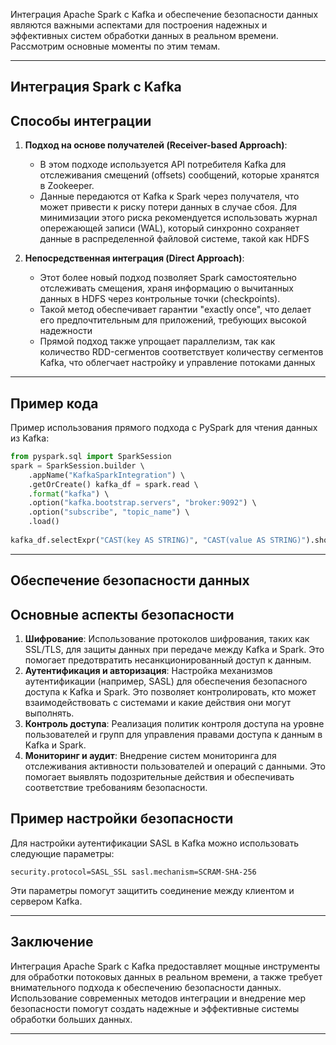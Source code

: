 
Интеграция Apache Spark с Kafka и обеспечение безопасности данных являются важными аспектами для построения надежных и эффективных систем обработки данных в реальном времени. Рассмотрим основные моменты по этим темам.

---
## Интеграция Spark с Kafka

## Способы интеграции

1. **Подход на основе получателей (Receiver-based Approach)**:
    - В этом подходе используется API потребителя Kafka для отслеживания смещений (offsets) сообщений, которые хранятся в Zookeeper.
    - Данные передаются от Kafka к Spark через получателя, что может привести к риску потери данных в случае сбоя. Для минимизации этого риска рекомендуется использовать журнал опережающей записи (WAL), который синхронно сохраняет данные в распределенной файловой системе, такой как HDFS
    
2. **Непосредственная интеграция (Direct Approach)**:
    - Этот более новый подход позволяет Spark самостоятельно отслеживать смещения, храня информацию о вычитанных данных в HDFS через контрольные точки (checkpoints).
    - Такой метод обеспечивает гарантии "exactly once", что делает его предпочтительным для приложений, требующих высокой надежности
    - Прямой подход также упрощает параллелизм, так как количество RDD-сегментов соответствует количеству сегментов Kafka, что облегчает настройку и управление потоками данных
---
## Пример кода

Пример использования прямого подхода с PySpark для чтения данных из Kafka:

```python
from pyspark.sql import SparkSession 
spark = SparkSession.builder \     
	.appName("KafkaSparkIntegration") \    
	.getOrCreate() kafka_df = spark.read \     
	.format("kafka") \    
	.option("kafka.bootstrap.servers", "broker:9092") \    
	.option("subscribe", "topic_name") \    
	.load() 
	
kafka_df.selectExpr("CAST(key AS STRING)", "CAST(value AS STRING)").show()`
```
---
## Обеспечение безопасности данных

## Основные аспекты безопасности

1. **Шифрование**: Использование протоколов шифрования, таких как SSL/TLS, для защиты данных при передаче между Kafka и Spark. Это помогает предотвратить несанкционированный доступ к данным.
2. **Аутентификация и авторизация**: Настройка механизмов аутентификации (например, SASL) для обеспечения безопасного доступа к Kafka и Spark. Это позволяет контролировать, кто может взаимодействовать с системами и какие действия они могут выполнять.
3. **Контроль доступа**: Реализация политик контроля доступа на уровне пользователей и групп для управления правами доступа к данным в Kafka и Spark.
4. **Мониторинг и аудит**: Внедрение систем мониторинга для отслеживания активности пользователей и операций с данными. Это помогает выявлять подозрительные действия и обеспечивать соответствие требованиям безопасности.

## Пример настройки безопасности

Для настройки аутентификации SASL в Kafka можно использовать следующие параметры:

```text
security.protocol=SASL_SSL sasl.mechanism=SCRAM-SHA-256
```
Эти параметры помогут защитить соединение между клиентом и сервером Kafka.

---

## Заключение

Интеграция Apache Spark с Kafka предоставляет мощные инструменты для обработки потоковых данных в реальном времени, а также требует внимательного подхода к обеспечению безопасности данных. Использование современных методов интеграции и внедрение мер безопасности помогут создать надежные и эффективные системы обработки больших данных.

---

